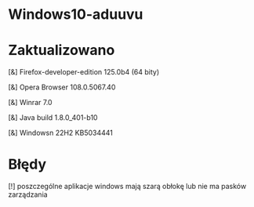 # Windows10-aduuvu

# Zaktualizowano
[&] Firefox-developer-edition 125.0b4 (64 bity)

[&] Opera Browser 108.0.5067.40

[&] Winrar 7.0

[&] Java build 1.8.0_401-b10

[&] Windowsn 22H2 KB5034441


# Błędy
[!] poszczególne aplikacje windows mają szarą obłokę lub nie ma  pasków zarządzania
